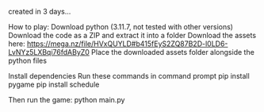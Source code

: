 created in 3 days...

How to play:
Download python (3.11.7, not tested with other versions)
Download the code as a ZIP and extract it into a folder
Download the assets here: https://mega.nz/file/HVxQUYLD#b415fEyS2ZQ87B2D-l0LD6-LvNYz5LXBqi76fdAByZ0
Place the downloaded assets folder alongside the python files

Install dependencies
Run these commands in command prompt
pip install pygame
pip install schedule

Then run the game:
python main.py

